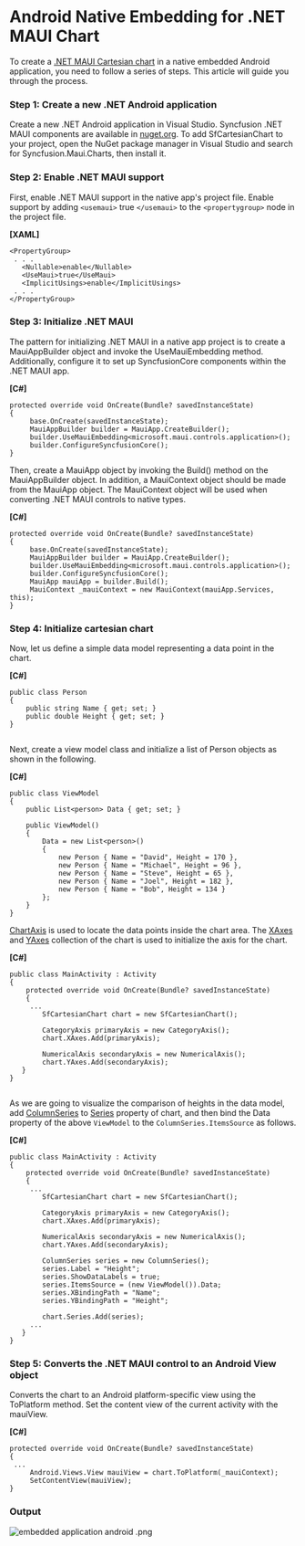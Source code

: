 # Android Native Embedding for .NET MAUI Chart
To create a [.NET MAUI Cartesian chart](https://www.syncfusion.com/maui-controls/maui-cartesian-charts) in a native embedded Android application, you need to follow a series of steps. This article will guide you through the process.
### Step 1: Create a new .NET Android application
Create a new .NET Android application in Visual Studio.
Syncfusion .NET MAUI components are available in [nuget.org](https://www.nuget.org/). To add SfCartesianChart to your project, open the NuGet package manager in Visual Studio and search for Syncfusion.Maui.Charts, then install it.
### Step 2: Enable .NET MAUI support
First, enable .NET MAUI support in the native app's project file. Enable support by adding `<usemaui>` true `</usemaui>` to the `<propertygroup>` node in the project file.

**[XAML]**
```
<PropertyGroup>
 . . .
   <Nullable>enable</Nullable>
   <UseMaui>true</UseMaui>
   <ImplicitUsings>enable</ImplicitUsings>
 . . .
</PropertyGroup>
```
### Step 3: Initialize .NET MAUI
The pattern for initializing .NET MAUI in a native app project is to create a MauiAppBuilder object and invoke the UseMauiEmbedding method. Additionally, configure it to set up SyncfusionCore components within the .NET MAUI app.

**[C#]**
```
protected override void OnCreate(Bundle? savedInstanceState)
{
     base.OnCreate(savedInstanceState);
     MauiAppBuilder builder = MauiApp.CreateBuilder();
     builder.UseMauiEmbedding<microsoft.maui.controls.application>();
     builder.ConfigureSyncfusionCore();
}
```
Then, create a MauiApp object by invoking the Build() method on the MauiAppBuilder object. In addition, a MauiContext object should be made from the MauiApp object. The MauiContext object will be used when converting .NET MAUI controls to native types.

**[C#]**
```
protected override void OnCreate(Bundle? savedInstanceState)
{
     base.OnCreate(savedInstanceState);
     MauiAppBuilder builder = MauiApp.CreateBuilder();
     builder.UseMauiEmbedding<microsoft.maui.controls.application>();
     builder.ConfigureSyncfusionCore();
     MauiApp mauiApp = builder.Build();
     MauiContext _mauiContext = new MauiContext(mauiApp.Services, this);
}
```
### Step 4: Initialize cartesian chart
Now, let us define a simple data model representing a data point in the chart.

**[C#]**
```
public class Person
{
    public string Name { get; set; }
    public double Height { get; set; }
}
 
```
Next, create a view model class and initialize a list of Person objects as shown in the following.


**[C#]**
```
public class ViewModel
{
    public List<person> Data { get; set; }
 
    public ViewModel()
    {
        Data = new List<person>()
        {
            new Person { Name = "David", Height = 170 },
            new Person { Name = "Michael", Height = 96 },
            new Person { Name = "Steve", Height = 65 },
            new Person { Name = "Joel", Height = 182 },
            new Person { Name = "Bob", Height = 134 }
        };
    }
}
```
[ChartAxis](https://help.syncfusion.com/cr/maui/Syncfusion.Maui.Charts.ChartAxis.html) is used to locate the data points inside the chart area. The [XAxes](https://help.syncfusion.com/cr/maui/Syncfusion.Maui.Charts.SfCartesianChart.html?tabs=tabid-1#Syncfusion_Maui_Charts_SfCartesianChart_XAxes) and [YAxes](https://help.syncfusion.com/cr/maui/Syncfusion.Maui.Charts.SfCartesianChart.html#Syncfusion_Maui_Charts_SfCartesianChart_YAxes) collection of the chart is used to initialize the axis for the chart.

**[C#]**
```
public class MainActivity : Activity
{
    protected override void OnCreate(Bundle? savedInstanceState)
    {
     ...
        SfCartesianChart chart = new SfCartesianChart();
 
        CategoryAxis primaryAxis = new CategoryAxis();
        chart.XAxes.Add(primaryAxis);
 
        NumericalAxis secondaryAxis = new NumericalAxis();
        chart.YAxes.Add(secondaryAxis);
   }
}
 
```
As we are going to visualize the comparison of heights in the data model, add [ColumnSeries](https://help.syncfusion.com/cr/maui/Syncfusion.Maui.Charts.ColumnSeries.html) to [Series](https://help.syncfusion.com/cr/maui/Syncfusion.Maui.Charts.SfCartesianChart.html#Syncfusion_Maui_Charts_SfCartesianChart_Series) property of chart, and then bind the Data property of the above `ViewModel` to the `ColumnSeries.ItemsSource` as follows.

**[C#]**
```
public class MainActivity : Activity
{
    protected override void OnCreate(Bundle? savedInstanceState)
    {
     ...
        SfCartesianChart chart = new SfCartesianChart();
 
        CategoryAxis primaryAxis = new CategoryAxis();
        chart.XAxes.Add(primaryAxis);
 
        NumericalAxis secondaryAxis = new NumericalAxis();
        chart.YAxes.Add(secondaryAxis);
        
        ColumnSeries series = new ColumnSeries();
        series.Label = "Height";
        series.ShowDataLabels = true;
        series.ItemsSource = (new ViewModel()).Data;
        series.XBindingPath = "Name";
        series.YBindingPath = "Height";
 
        chart.Series.Add(series);
     ...
   }
}
```
### Step 5: Converts the .NET MAUI control to an Android View object
Converts the chart to an Android platform-specific view using the ToPlatform method. Set the content view of the current activity with the mauiView.

**[C#]**
```
protected override void OnCreate(Bundle? savedInstanceState)
{
 ...
     Android.Views.View mauiView = chart.ToPlatform(_mauiContext);
     SetContentView(mauiView);
}
```
### Output
![embedded application android .png](https://support.syncfusion.com/kb/agent/attachment/article/14260/inline?token=eyJhbGciOiJodHRwOi8vd3d3LnczLm9yZy8yMDAxLzA0L3htbGRzaWctbW9yZSNobWFjLXNoYTI1NiIsInR5cCI6IkpXVCJ9.eyJpZCI6IjE0MzQ0Iiwib3JnaWQiOiIzIiwiaXNzIjoic3VwcG9ydC5zeW5jZnVzaW9uLmNvbSJ9.N2zAabw-dNJeVwEr7DWQgmlYWrjQ9CXi6Tyra4DW5cE)
